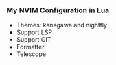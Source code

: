 ### My NVIM Configuration in Lua

- Themes: kanagawa and nightfly  
- Support LSP
- Support GIT
- Formatter 
- Telescope

